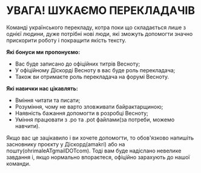 # УВАГА! ШУКАЄМО ПЕРЕКЛАДАЧІВ

Команді українського перекладу, котра поки що складається лише з однієї людини, дуже потрібні нові люди, які зможуть допомогти значно прискорити роботу і покращити якість тексту.

**Які бонуси ми пропонуємо:**
* Вас буде записано до офіційних титрів Весноту;
* У офіційному Діскорді Весноту в вас буде роль перекладача;
* Також ви отримаєте роль перекладача на форумі Весноту.

**Які навички нас цікавлять:**
* Вміння читати та писати;
* Розуміння, чому не варто зловживати байрактарщиною;
* Наявність бажання допомогти в розробці Весноту;
* Уміння працювати з .po та .pot файлами(за потреби, можемо навчити).

Якщо вас це зацікавило і ви хочете допомогти, то обов'язково напишіть засновнику проєкту у Діскорд(amakri) або на пошту(ohrimaleATgmailDOTcom). 
Тоді вам буде надіслано невелике завдання і, якщо нормально впораєтеся, офіційно зарахують до нашої команди.
